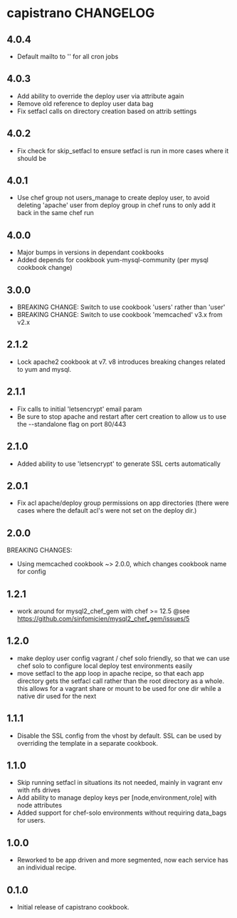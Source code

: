 capistrano CHANGELOG
====================

4.0.4
-----

- Default mailto to '' for all cron jobs

4.0.3
-----

- Add ability to override the deploy user via attribute again
- Remove old reference to deploy user data bag
- Fix setfacl calls on directory creation based on attrib settings

4.0.2
-----

- Fix check for skip\_setfacl to ensure setfacl is run in more cases where it should be

4.0.1
-----

- Use chef group not users\_manage to create deploy user, to avoid deleting 'apache' user from deploy group in chef runs to only add it back in the same chef run

4.0.0
-----

- Major bumps in versions in dependant cookbooks
- Added depends for cookbook yum-mysql-community (per mysql cookbook change)

3.0.0
-----

- BREAKING CHANGE: Switch to use cookbook 'users' rather than 'user'
- BREAKING CHANGE: Switch to use cookbook 'memcached' v3.x from v2.x

2.1.2
-----

- Lock apache2 cookbook at v7. v8 introduces breaking changes related to yum and mysql.

2.1.1
-----

- Fix calls to initial 'letsencrypt' email param
- Be sure to stop apache and restart after cert creation to allow us to use the --standalone flag on port 80/443

2.1.0
-----

- Added ability to use 'letsencrypt' to generate SSL certs automatically

2.0.1
-----

- Fix acl apache/deploy group permissions on app directories (there were cases where the default acl's were
  not set on the deploy dir.)

2.0.0
-----

BREAKING CHANGES:

- Using memcached cookbook ~> 2.0.0, which changes cookbook name for config

1.2.1
-----

- work around for mysql2_chef_gem with chef >= 12.5 @see https://github.com/sinfomicien/mysql2_chef_gem/issues/5

1.2.0
-----

- make deploy user config vagrant / chef solo friendly, so that we can use chef solo to configure
  local deploy test environments easily
- move setfacl to the app loop in apache recipe, so that each app directory gets the setfacl call
  rather than the root directory as a whole. this allows for a vagrant share or mount to be used
  for one dir while a native dir used for the next

1.1.1
-----

- Disable the SSL config from the vhost by default. SSL can be used by overriding the template in a separate cookbook.

1.1.0
-----

- Skip running setfacl in situations its not needed, mainly in vagrant env with nfs drives
- Add ability to manage deploy keys per [node,environment,role] with node attributes
- Added support for chef-solo environments without requiring data_bags for users.

1.0.0
-----
- Reworked to be app driven and more segmented, now each service has an individual recipe.

0.1.0
-----
- Initial release of capistrano cookbook.

